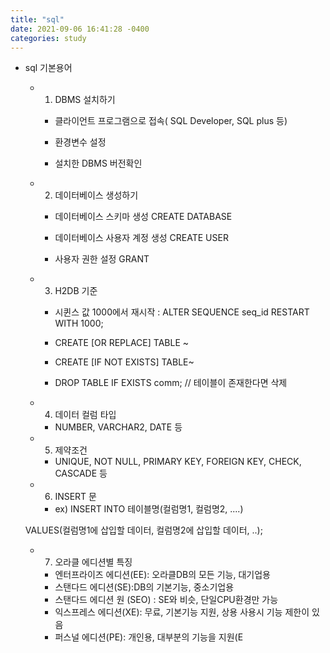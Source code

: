 ```yaml
---
title: "sql"
date: 2021-09-06 16:41:28 -0400
categories: study
---
```

- sql 기본용어
    - 1) DBMS 설치하기 

      - 클라이언트 프로그램으로 접속( SQL Developer, SQL plus 등)

      - 환경변수 설정

      - 설치한 DBMS 버전확인

 

    - 2) 데이터베이스 생성하기 

      - 데이터베이스 스키마 생성 CREATE DATABASE

      - 데이터베이스 사용자 계정 생성 CREATE USER

      - 사용자 권한 설정 GRANT

 

    - 3) H2DB 기준

      - 시퀸스 값 1000에서 재시작 : ALTER SEQUENCE seq_id RESTART WITH 1000;

      - CREATE [OR REPLACE] TABLE ~

      - CREATE [IF NOT EXISTS] TABLE~ 

      - DROP TABLE IF EXISTS comm; //  테이블이 존재한다면 삭제

 

    - 4) 데이터 컬럼 타입 

      - NUMBER, VARCHAR2, DATE 등

 

    - 5) 제약조건

      - UNIQUE, NOT NULL, PRIMARY KEY, FOREIGN KEY, CHECK, CASCADE 등

 

    - 6) INSERT 문

      - ex) INSERT INTO 테이블명(컬럼명1, 컬럼명2, ....)

     VALUES(컬럼명1에 삽입할 데이터, 컬럼명2에 삽입할 데이터, ..);

 

    - 7) 오라클 에디션별 특징

      - 엔터프라이즈 에디션(EE): 오라클DB의 모든 기능, 대기업용 
      - 스탠다드 에디션(SE):DB의 기본기능, 중소기업용
      - 스탠다드 에디션 원 (SEO) : SE와 비슷, 단일CPU환경만 가능 
      - 익스프레스 에디션(XE): 무료, 기본기능 지원, 상용 사용시 기능 제한이 있음
      - 퍼스널 에디션(PE): 개인용, 대부분의 기능을 지원(E
